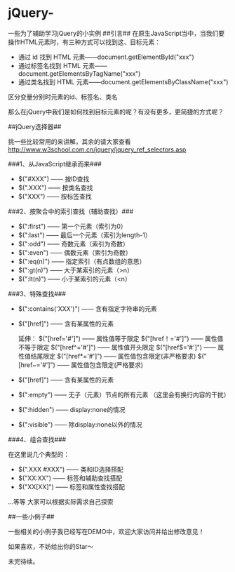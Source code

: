 # jQuery-
一些为了辅助学习jQuery的小实例
##引言##
在原生JavaScript当中，当我们要操作HTML元素时，有三种方式可以找到这、目标元素：

 - 通过 id 找到 HTML 元素——document.getElementById("xxx")
 - 通过标签名找到 HTML 元素——document.getElementsByTagName("xxx")
 - 通过类名找到 HTML 元素——document.getElementsByClassName("xxx")

区分变量分别时元素的id、标签名、类名

那么在jQuery中我们是如何找到目标元素的呢？有没有更多，更简捷的方式呢？

##jQuery选择器##


挑一些比较常用的来讲解，其余的请大家查看
http://www.w3school.com.cn/jquery/jquery_ref_selectors.asp

###1、从JavaScript继承而来###

 - $("#XXX") —— 按ID查找
 - $(".XXX") —— 按类名查找
 - $("XXX") —— 按标签查找

###2、按聚合中的索引查找（辅助查找）###

 - $(":first") —— 第一个元素（索引为0）
 - $(":last") —— 最后一个元素（索引为length-1）
 - $(":odd") —— 奇数元素（索引为奇数）
 - $(":even") —— 偶数元素（索引为奇数）
 - $(":eq(n)") —— 指定索引（有点数组的意思）
 - $(":gt(n)") —— 大于某索引的元素（>n）
 - $(":lt(n)") —— 小于某索引的元素（<n）

###3、特殊查找###

 - $(":contains('XXX')") —— 含有指定字符串的元素
 - $("[href]") —— 含有某属性的元素

	延伸：
	$("[href='#']") —— 属性值等于限定
	$("[href！='#']") —— 属性值不等于限定
	$("[href^='#']") —— 属性值开头限定
	$("[href$='#']") —— 属性值结尾限定
	$("[href*='#']") —— 属性值包含限定(非严格要求)
	$("[href~='#']") —— 属性值包含限定(严格要求)

 - $("[href]") —— 含有某属性的元素
 - $(":empty") —— 无子（元素）节点的所有元素 （这里会有换行内容的干扰）
 - $(":hidden") —— display:none的情况
 - $(":visible") —— 除display:none以外的情况

###4、组合查找###

在这里说几个典型的：

 - $(".XXX #XXX") —— 类和ID选择搭配
 - $("XX:XX") —— 标签和辅助查找搭配
 - $("XX[XX]") —— 标签和属性查找搭配
 
 ...等等 大家可以根据实际需求自己探索


##一些小例子##

一些相关的小例子我已经写在DEMO中，欢迎大家访问并给出修改意见！

如果喜欢，不妨给出你的Star～

未完待续。

	
	
   	
